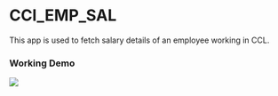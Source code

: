 CCl_EMP_SAL
===================================

This app is used to fetch salary details of an employee working in CCL.

### Working Demo
<a href="https://www.youtube.com/watch?v=wLoT3o18JwA" target="_blank">
	<img src="https://img.youtube.com/vi/wLoT3o18JwA/hqdefault.jpg" align="PiedPiper - Single Screen App [Working Demo]" />
</a>
